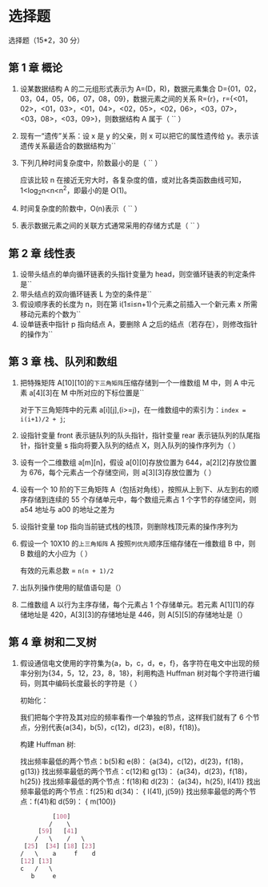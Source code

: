 # 选择题

选择题（15\*2，30 分）

## 第 1 章 概论

1. 设某数据结构 A 的二元组形式表示为 A=(D，R)，数据元素集合 D={01，02，03，04，05，06，07，08，09}，数据元素之间的关系 R={r}，r={<01，02>，<01，03>，<01，04>，<02，05>，<02，06>，<03，07>，<03，08>，<03，09>}，则数据结构 A 属于（ `` ）

2. 现有一“遗传”关系：设 x 是 y 的父亲，则 x 可以把它的属性遗传给 y。表示该遗传关系最适合的数据结构为``

3. 下列几种时间复杂度中，阶数最小的是（ `` ）

   应该比较 n 在接近无穷大时，各复杂度的值，或对比各类函数曲线可知，1&lt;log<sub>2</sub>n&lt;n&lt;n<sup>2</sup>，即最小的是 O(1)。

4. 时间复杂度的阶数中，O(n)表示（ `` ）
5. 表示数据元素之间的关联方式通常采用的存储方式是（ `` ）

## 第 2 章 线性表

1. 设带头结点的单向循环链表的头指针变量为 head，则空循环链表的判定条件是``
2. 带头结点的双向循环链表 L 为空的条件是``
3. 假设顺序表的长度为 n，则在第 i(1≤i≤n+1)个元素之前插入一个新元素 x 所需移动元素的个数为``
4. 设单链表中指针 p 指向结点 A，要删除 A 之后的结点（若存在），则修改指针的操作为``

## 第 3 章 栈、队列和数组

1. 把特殊矩阵 A[10][10]的`下三角矩阵`压缩存储到一个一维数组 M 中，则 A 中元素 a[4][3]在 M 中所对应的下标位置是``

   对于下三角矩阵中的元素 a[i][j],(i>=j)，在一维数组中的索引为：`index = i(i+1)/2 + j`;

2. 设指针变量 front 表示链队列的队头指针，指针变量 rear 表示链队列的队尾指针，指针变量 s 指向将要入队列的结点 X，则入队列的操作序列为（ ）
3. 设有一个二维数组 a[m][n]，假设 a[0][0]存放位置为 644，a[2][2]存放位置为 676，每个元素占一个存储空间，则 a[3][3]存放位置为（ ）
4. 设有一个 10 阶的下三角矩阵 A（包括对角线），按照从上到下、从左到右的顺序存储到连续的 55 个存储单元中，每个数组元素占 1 个字节的存储空间，则 a54 地址与 a00 的地址之差为
5. 设指针变量 top 指向当前链式栈的栈顶，则删除栈顶元素的操作序列为
6. 假设一个 10X10 的`上三角矩阵` A 按照`列优先`顺序压缩存储在一维数组 B 中，则 B 数组的大小应为（ ）

   有效的元素总数 = `n(n + 1)/2`

7. 出队列操作使用的赋值语句是（）
8. 二维数组 A 以行为主序存储，每个元素占 1 个存储单元。若元素 A[1][1]的存储地址是 420，A[3][3]的存储地址是 446，则 A[5][5]的存储地址是（）

## 第 4 章 树和二叉树

1. 假设通信电文使用的字符集为{a，b，c，d，e，f}，各字符在电文中出现的频率分别为{34，5，12，23，8，18}，利用构造 Huffman 树对每个字符进行编码，则其中编码长度最长的字符是（ ）

   初始化：

   我们把每个字符及其对应的频率看作一个单独的节点，这样我们就有了 6 个节点，分别代表{a(34)，b(5)，c(12)，d(23)，e(8)，f(18)}。

   构建 Huffman 树:

   找出频率最低的两个节点：b(5)和 e(8)： {a(34)，c(12)，d(23)，f(18)，g(13)}
   找出频率最低的两个节点：c(12)和 g(13)： {a(34)，d(23)，f(18)，h(25)}
   找出频率最低的两个节点：f(18)和 d(23)： {a(34)，h(25), I(41)}
   找出频率最低的两个节点：f(25)和 d(34)： { I(41), j(59)}
   找出频率最低的两个节点：f(41)和 d(59)： { m(100)}

   ```css
            [100]
           /    \
        [59]   [41]
       /   \    /   \
    [25]  [34] [18] [23]
   /   \    a     f    d
   [12] [13]
   c   /   \
      b     e
   ```
